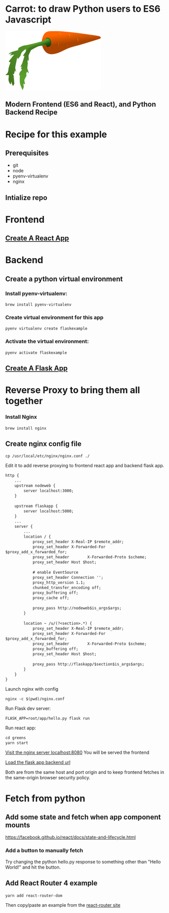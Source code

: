 # Carrot: to draw Python users to ES6 Javascript
![Image of Carrot](./cyberscooty-carrot-300px.png)

## Modern Frontend (ES6 and React), and Python Backend Recipe 

# Recipe for this example

## Prerequisites

 * git
 * node
 * pyenv-virtualenv
 * nginx

## Intialize repo

# Frontend
## [Create A React App](https://github.com/facebookincubator/create-react-app)

# Backend
## Create a python virtual environment

### Install pyenv-virtualenv: 
    brew install pyenv-virtualenv
    
### Create virtual environment for this app 
    pyenv virtualenv create flaskexample

### Activate the virtual environment: 
    pyenv activate flaskexample

## [Create A Flask App](http://flask.pocoo.org/)

# Reverse Proxy to bring them all together
### Install Nginx
    brew install nginx

## Create nginx config file
    cp /usr/local/etc/nginx/nginx.conf ./

Edit it to add reverse proxying to frontend react app and backend flask app.

    http {
        ...
        upstream nodeweb {
            server localhost:3000;
        }

        upstream flaskapp {
            server localhost:5000;
        }
        ...
        server {
            ...
            location / {
                proxy_set_header X-Real-IP $remote_addr;
                proxy_set_header X-Forwarded-For $proxy_add_x_forwarded_for;
                proxy_set_header        X-Forwarded-Proto $scheme;
                proxy_set_header Host $host;
                
                # enable EventSource
                proxy_set_header Connection '';
                proxy_http_version 1.1;
                chunked_transfer_encoding off;
                proxy_buffering off;
                proxy_cache off;

                proxy_pass http://nodeweb$is_args$args;
            }

            location ~ /u/(?<section>.*) {
                proxy_set_header X-Real-IP $remote_addr;
                proxy_set_header X-Forwarded-For $proxy_add_x_forwarded_for;
                proxy_set_header        X-Forwarded-Proto $scheme;
                proxy_buffering off;
                proxy_set_header Host $host;

                proxy_pass http://flaskapp/$section$is_args$args;
            }
        }
    }


Launch nginx with config

    nginx -c $(pwd)/nginx.conf

Run Flask dev server:

    FLASK_APP=root/app/hello.py flask run

Run react app:

    cd greens
    yarn start

[Visit the nginx server localhost:8080](http://localhost:8080/) You will be served the frontend

[Load the flask app backend url](http://localhost:8080/u)

Both are from the same host and port origin and to keep frontend fetches in the same-origin browser security policy.

# Fetch from python

## Add some state and fetch when app component mounts

https://facebook.github.io/react/docs/state-and-lifecycle.html

### Add a button to manually fetch

Try changing the python hello.py response to something other than "Hello World!" and hit the button.

## Add React Router 4 example

    yarn add react-router-dom

Then copy/paste an example from the [react-router site](https://reacttraining.com/react-router/web/example/basic)
